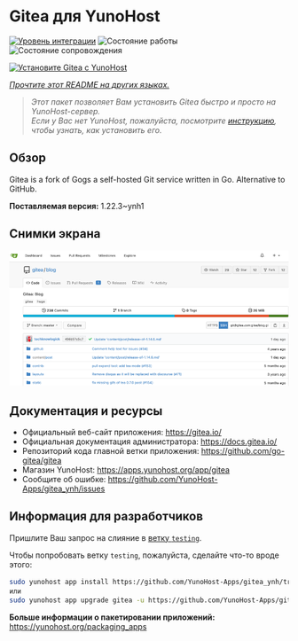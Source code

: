 <!--
Важно: этот README был автоматически сгенерирован <https://github.com/YunoHost/apps/tree/master/tools/readme_generator>
Он НЕ ДОЛЖЕН редактироваться вручную.
-->

# Gitea для YunoHost

[![Уровень интеграции](https://dash.yunohost.org/integration/gitea.svg)](https://ci-apps.yunohost.org/ci/apps/gitea/) ![Состояние работы](https://ci-apps.yunohost.org/ci/badges/gitea.status.svg) ![Состояние сопровождения](https://ci-apps.yunohost.org/ci/badges/gitea.maintain.svg)

[![Установите Gitea с YunoHost](https://install-app.yunohost.org/install-with-yunohost.svg)](https://install-app.yunohost.org/?app=gitea)

*[Прочтите этот README на других языках.](./ALL_README.md)*

> *Этот пакет позволяет Вам установить Gitea быстро и просто на YunoHost-сервер.*  
> *Если у Вас нет YunoHost, пожалуйста, посмотрите [инструкцию](https://yunohost.org/install), чтобы узнать, как установить его.*

## Обзор

Gitea is a fork of Gogs a self-hosted Git service written in Go. Alternative to GitHub.


**Поставляемая версия:** 1.22.3~ynh1

## Снимки экрана

![Снимок экрана Gitea](./doc/screenshots/screenshot.png)

## Документация и ресурсы

- Официальный веб-сайт приложения: <https://gitea.io/>
- Официальная документация администратора: <https://docs.gitea.io/>
- Репозиторий кода главной ветки приложения: <https://github.com/go-gitea/gitea>
- Магазин YunoHost: <https://apps.yunohost.org/app/gitea>
- Сообщите об ошибке: <https://github.com/YunoHost-Apps/gitea_ynh/issues>

## Информация для разработчиков

Пришлите Ваш запрос на слияние в [ветку `testing`](https://github.com/YunoHost-Apps/gitea_ynh/tree/testing).

Чтобы попробовать ветку `testing`, пожалуйста, сделайте что-то вроде этого:

```bash
sudo yunohost app install https://github.com/YunoHost-Apps/gitea_ynh/tree/testing --debug
или
sudo yunohost app upgrade gitea -u https://github.com/YunoHost-Apps/gitea_ynh/tree/testing --debug
```

**Больше информации о пакетировании приложений:** <https://yunohost.org/packaging_apps>
